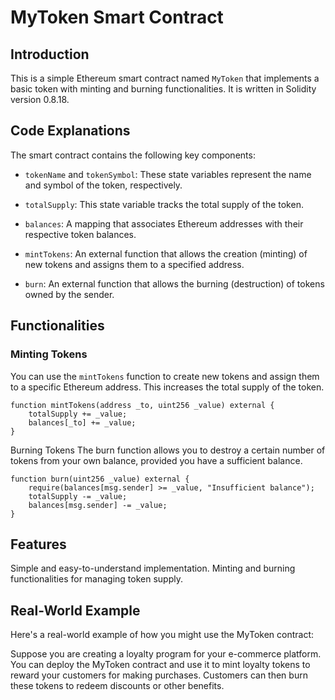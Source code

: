 # MyToken Smart Contract

## Introduction

This is a simple Ethereum smart contract named `MyToken` that implements a basic token with minting and burning functionalities. It is written in Solidity version 0.8.18.

## Code Explanations

The smart contract contains the following key components:

- `tokenName` and `tokenSymbol`: These state variables represent the name and symbol of the token, respectively.

- `totalSupply`: This state variable tracks the total supply of the token.

- `balances`: A mapping that associates Ethereum addresses with their respective token balances.

- `mintTokens`: An external function that allows the creation (minting) of new tokens and assigns them to a specified address.

- `burn`: An external function that allows the burning (destruction) of tokens owned by the sender.

## Functionalities

### Minting Tokens

You can use the `mintTokens` function to create new tokens and assign them to a specific Ethereum address. This increases the total supply of the token.

```solidity
function mintTokens(address _to, uint256 _value) external {
    totalSupply += _value;
    balances[_to] += _value;
}
```

Burning Tokens
The burn function allows you to destroy a certain number of tokens from your own balance, provided you have a sufficient balance.

```solidity
function burn(uint256 _value) external {
    require(balances[msg.sender] >= _value, "Insufficient balance");
    totalSupply -= _value;
    balances[msg.sender] -= _value;
}
```

## Features
Simple and easy-to-understand implementation.
Minting and burning functionalities for managing token supply.

## Real-World Example
Here's a real-world example of how you might use the MyToken contract:

Suppose you are creating a loyalty program for your e-commerce platform. You can deploy the MyToken contract and use it to mint loyalty tokens to reward your customers for making purchases. Customers can then burn these tokens to redeem discounts or other benefits.



